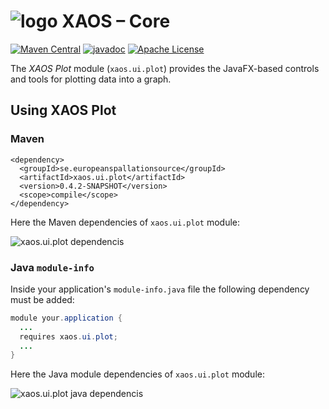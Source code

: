 # ![logo](https://github.com/ESSICS/XAOS/blob/master/doc/logo-small.png) XAOS – Core

<!-- [![Sonatype Nexus (Snapshots)](https://img.shields.io/nexus/s/https/oss.sonatype.org/se.europeanspallationsource/xaos.ui.plot.svg)](https://oss.sonatype.org/content/repositories/snapshots/se/europeanspallationsource/xaos.ui.plot/) -->
[![Maven Central](https://img.shields.io/maven-central/v/se.europeanspallationsource/xaos.ui.plot.svg)](https://repo1.maven.org/maven2/se/europeanspallationsource/xaos.ui.plot)
[![javadoc](https://www.javadoc.io/badge/se.europeanspallationsource/xaos.ui.plot.svg)](https://www.javadoc.io/doc/se.europeanspallationsource/xaos.ui.plot)
[![Apache License](https://img.shields.io/badge/license-Apache%20License%202.0-yellow.svg)](http://www.apache.org/licenses/LICENSE-2.0)

The _XAOS Plot_ module (`xaos.ui.plot`) provides the JavaFX-based controls and
tools for plotting data into a graph.


## Using XAOS Plot


### Maven

```maven
<dependency>
  <groupId>se.europeanspallationsource</groupId>
  <artifactId>xaos.ui.plot</artifactId>
  <version>0.4.2-SNAPSHOT</version>
  <scope>compile</scope>
</dependency>
```

Here the Maven dependencies of `xaos.ui.plot` module:

![xaos.ui.plot dependencis](https://github.com/ESSICS/XAOS/blob/master/xaos.ui.plot.module/doc/maven-dependencies.png)


### Java `module-info`

Inside your application's `module-info.java` file the following dependency must
be added:

```java
module your.application {
  ...
  requires xaos.ui.plot;
  ...
}
```

Here the Java module dependencies of `xaos.ui.plot` module:

![xaos.ui.plot java dependencis](https://github.com/ESSICS/XAOS/blob/master/xaos.ui.plot.module/doc/module-dependencies.png)

